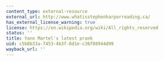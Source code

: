 ```yaml
---
content_type: external-resource
external_url: http://www.whatisstephenharperreading.ca/
has_external_license_warning: true
license: https://en.wikipedia.org/wiki/All_rights_reserved
status: ''
title: Yann Martel's latest prank
uid: c5b8b33a-7453-4b3f-8d1e-c36f08944d99
wayback_url: ''
---
```

